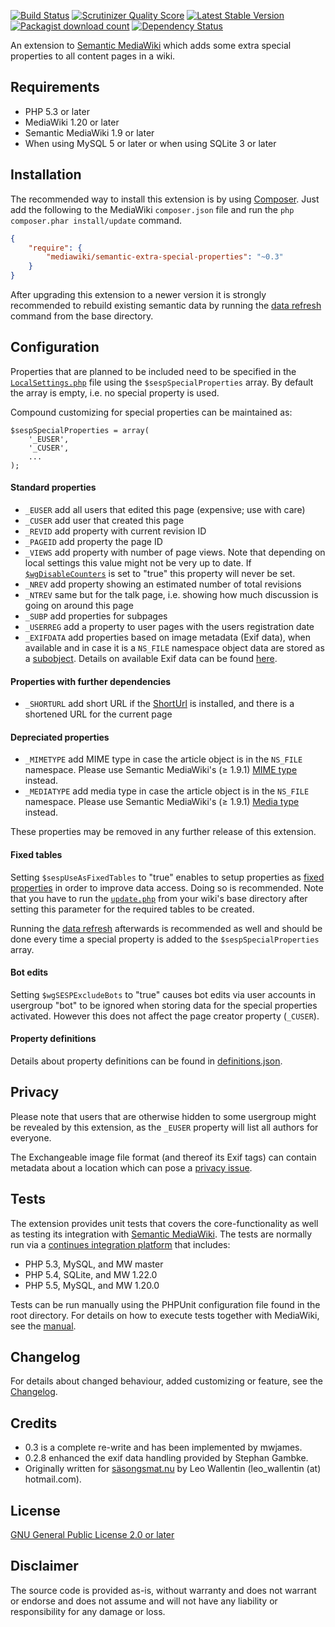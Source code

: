 [![Build Status](https://travis-ci.org/SemanticMediaWiki/SemanticExtraSpecialProperties.png?branch=master)](https://travis-ci.org/SemanticMediaWiki/SemanticExtraSpecialProperties)
[![Scrutinizer Quality Score](https://scrutinizer-ci.com/g/SemanticMediaWiki/SemanticExtraSpecialProperties/badges/quality-score.png?s=9cc8ce493f63f5c2c22db71b2061b4b8c21f43ba)](https://scrutinizer-ci.com/g/SemanticMediaWiki/SemanticExtraSpecialProperties/)
[![Latest Stable Version](https://poser.pugx.org/mediawiki/semantic-extra-special-properties/version.png)](https://packagist.org/packages/mediawiki/semantic-extra-special-properties)
[![Packagist download count](https://poser.pugx.org/mediawiki/semantic-extra-special-properties/d/total.png)](https://packagist.org/packages/mediawiki/semantic-extra-special-properties)
[![Dependency Status](https://www.versioneye.com/php/mediawiki:semantic-extra-special-properties/badge.png)](https://www.versioneye.com/php/mediawiki:semantic-extra-special-properties)

An extension to [Semantic MediaWiki][smw] which adds some extra special properties to all content pages in a wiki.

## Requirements

- PHP 5.3 or later
- MediaWiki 1.20 or later
- Semantic MediaWiki 1.9 or later
- When using MySQL 5 or later or when using SQLite 3 or later

## Installation

The recommended way to install this extension is by using [Composer][composer]. Just add the following to the
MediaWiki `composer.json` file and run the ``php composer.phar install/update`` command.

```json
{
	"require": {
		"mediawiki/semantic-extra-special-properties": "~0.3"
	}
}
```
After upgrading this extension to a newer version it is strongly recommended to rebuild existing semantic data by running the [data refresh][data-refresh] command from the base directory.

## Configuration

Properties that are planned to be included need to be specified in the [`LocalSettings.php`][mw-localsettings] file using the `$sespSpecialProperties`
array. By default the array is empty, i.e. no special property is used.

Compound customizing for special properties can be maintained as:
```
$sespSpecialProperties = array(
	'_EUSER',
	'_CUSER',
	...
);
```
#### Standard properties

- `_EUSER` add all users that edited this page (expensive; use with care)
- `_CUSER` add user that created this page
- `_REVID` add property with current revision ID
- `_PAGEID` add property the page ID
- `_VIEWS` add property with number of page views. Note that depending on local settings this value might not be
very up to date. If [`$wgDisableCounters`][$wgDisableCounters] is set to
"true" this property will never be set.
- `_NREV` add property showing an estimated number of total revisions
- `_NTREV` same but for the talk page, i.e. showing how much discussion is going on around this page
- `_SUBP` add properties for subpages
- `_USERREG` add a property to user pages with the users registration date
- `_EXIFDATA` add properties based on image metadata (Exif data), when available and in case it is a `NS_FILE` namespace object data are stored as a [subobject][subobject]. Details on available Exif data can be found [here](/src/definitions.json).

#### Properties with further dependencies

- `_SHORTURL` add short URL if the [ShortUrl][ShortUrl]
is installed, and there is a shortened URL for the current page

#### Depreciated properties

- `_MIMETYPE` add MIME type in case the article object is in the `NS_FILE` namespace. Please use Semantic MediaWiki's
(≥ 1.9.1) [MIME type][MIME type] instead.
- `_MEDIATYPE` add media type in case the article object is in the `NS_FILE` namespace. Please use Semantic MediaWiki's
(≥ 1.9.1) [Media type][Media type] instead.

These properties may be removed in any further release of this extension.

#### Fixed tables

Setting `$sespUseAsFixedTables` to "true" enables to setup properties as [fixed properties][fixedprop] in order to
improve data access. Doing so is recommended. Note that you have to run the [`update.php`][mw-update] from your wiki's base directory after setting this parameter for the required tables to be created.

Running the [data refresh][data-refresh] afterwards is recommended as well and should be done every time a special property is added to the `$sespSpecialProperties` array.

#### Bot edits

Setting ``$wgSESPExcludeBots`` to "true" causes bot edits via user accounts in usergroup "bot" to be ignored when storing data for the special properties activated. However this does not affect the page creator property (`_CUSER`).

#### Property definitions

Details about property definitions can be found in [definitions.json](/src/definitions.json).

## Privacy

Please note that users that are otherwise hidden to some usergroup might be revealed by this extension,
as the `_EUSER` property will list all authors for everyone.

The Exchangeable image file format (and thereof its Exif tags) can contain metadata about a location which
can pose a [privacy issue][privacy].

## Tests

The extension provides unit tests that covers the core-functionality as well as testing its integration with
[Semantic MediaWiki][smw]. The tests are normally run via a [continues integration platform][travis] that includes:
- PHP 5.3, MySQL, and MW master
- PHP 5.4, SQLite, and MW 1.22.0
- PHP 5.5, MySQL, and MW 1.20.0

Tests can be run manually using the PHPUnit configuration file found in the root directory. For details on how to
execute tests together with MediaWiki, see the [manual][mw-testing].

## Changelog

For details about changed behaviour, added customizing or feature, see the [Changelog](CHANGELOG.md).

## Credits

- 0.3 is a complete re-write and has been implemented by mwjames.
- 0.2.8 enhanced the exif data handling provided by Stephan Gambke.
- Originally written for [säsongsmat.nu][säsongsmat] by Leo Wallentin (leo_wallentin (at) hotmail.com).

## License

[GNU General Public License 2.0 or later][licence]

## Disclaimer

The source code is provided as-is, without warranty and does not warrant or endorse and does not assume and will
not have any liability or responsibility for any damage or loss.

[composer]: https://getcomposer.org/
[licence]: https://www.gnu.org/copyleft/gpl.html
[mwcomposer]: https://www.mediawiki.org/wiki/Composer
[smw]: https://www.semantic-mediawiki.org/wiki/Semantic_MediaWiki
[subobject]: https://semantic-mediawiki.org/wiki/Subobject
[$wgDisableCounters]: https://www.mediawiki.org/wiki/Manual:$wgDisableCounters
[privacy]: https://en.wikipedia.org/wiki/Exchangeable_image_file_format#Privacy_and_security
[travis]: https://travis-ci.org/SemanticMediaWiki/SemanticExtraSpecialProperties
[säsongsmat]: http://säsongsmat.nu
[mw-testing]: https://www.mediawiki.org/wiki/Manual:PHP_unit_testing
[fixedprop]: https://www.semantic-mediawiki.org/wiki/Help:Fixed_properties
[MIME type]: https://semantic-mediawiki.org/wiki/Help:Special_property_MIME_type
[Media type]: https://semantic-mediawiki.org/wiki/Help:Special_property_Media_type
[ShortUrl]: https://www.mediawiki.org/wiki/Extension:ShortUrl
[data-refresh]: https://semantic-mediawiki.org/wiki/Help:Data_refresh#Examples
[mw-update]: https://www.mediawiki.org/wiki/Manual:Update.php
[mw-localsettings]: https://www.mediawiki.org/wiki/Localsettings

